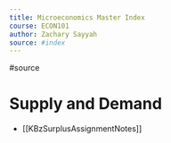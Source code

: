 ```yaml
---
title: Microeconomics Master Index
course: ECON101
author: Zachary Sayyah
source: #index
---
```


#source 

# Supply and Demand
- [[KBzSurplusAssignmentNotes]]